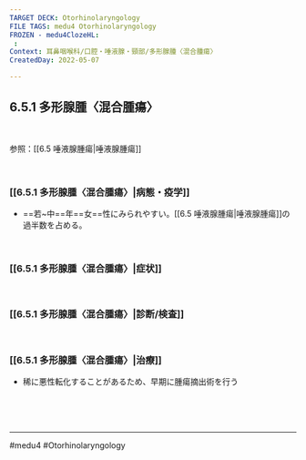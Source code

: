 ```yaml
---
TARGET DECK: Otorhinolaryngology
FILE TAGS: medu4 Otorhinolaryngology
FROZEN - medu4ClozeHL:
 : 
Context: 耳鼻咽喉科/口腔・唾液腺・頸部/多形腺腫〈混合腫瘍〉
CreatedDay: 2022-05-07

---
```


## 6.5.1 多形腺腫〈混合腫瘍〉

<br>

参照：[[6.5 唾液腺腫瘍|唾液腺腫瘍]]

<br>


### [[6.5.1 多形腺腫〈混合腫瘍〉|病態・疫学]]
* ==若~中==年==女==性にみられやすい。[[6.5 唾液腺腫瘍|唾液腺腫瘍]]の過半数を占める。
<!--ID: 1651896783516-->



<br>

### [[6.5.1 多形腺腫〈混合腫瘍〉|症状]]


<br>

### [[6.5.1 多形腺腫〈混合腫瘍〉|診断/検査]]


<br>

### [[6.5.1 多形腺腫〈混合腫瘍〉|治療]]
* 稀に悪性転化することがあるため、早期に腫瘍摘出術を行う



<br><br><br>

---
#medu4 #Otorhinolaryngology 